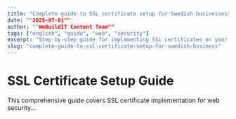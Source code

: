 ```yaml
---
title: "Complete guide to SSL certificate setup for Swedish businesses"
date: ""2025-07-01""
author: ""WeBuildIT Content Team""
tags: ["english", "guide", "web", "security"]
excerpt: "Step-by-step guide for implementing SSL certificates on your website for optimal security."
slug: "complete-guide-to-ssl-certificate-setup-for-swedish-business"
---
```

# SSL Certificate Setup Guide

This comprehensive guide covers SSL certificate implementation for web security...